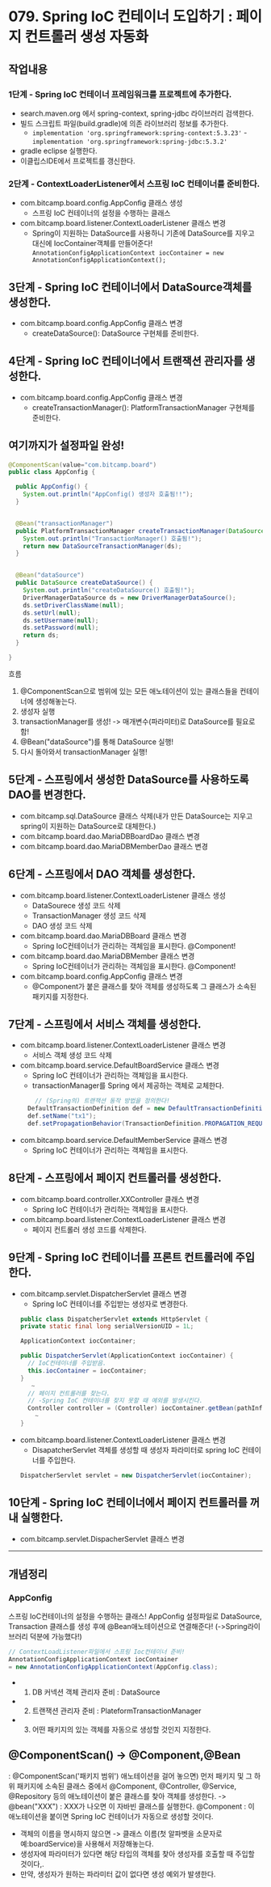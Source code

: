 
# 079. Spring IoC 컨테이너 도입하기 : 페이지 컨트롤러 생성 자동화

## 작업내용
### 1단계 - Spring IoC 컨테이너 프레임워크를 프로젝트에 추가한다. 
- search.maven.org 에서 spring-context, spring-jdbc 라이브러리 검색한다.
- 빌드 스크립트 파일(build.gradle)에 의존 라이브러리 정보를 추가한다.
  - ```implementation 'org.springframework:spring-context:5.3.23'```
  -``` implementation 'org.springframework:spring-jdbc:5.3.2' ```
- gradle eclipse 실행한다.
- 이클립스IDE에서 프로젝트를 갱신한다.

### 2단계 - ContextLoaderListener에서 스프링 IoC 컨테이너를 준비한다.
- com.bitcamp.board.config.AppConfig 클래스 생성
  - 스프링 IoC 컨테이너의 설정을 수행하는 클래스
- com.bitcamp.board.listener.ContextLoaderListener 클래스 변경
  - Spring이 지원하는 DataSource를 사용하니 기존에 DataSource를 지우고 대신에 IocContainer객체를 만들어준다!
  ``` AnnotationConfigApplicationContext iocContainer = new AnnotationConfigApplicationContext(); ```


## 3단계 - Spring IoC 컨테이너에서 DataSource객체를 생성한다.
- com.bitcamp.board.config.AppConfig 클래스 변경
  - createDataSource(): DataSource 구현체를 준비한다.

## 4단계 - Spring IoC 컨테이너에서 트랜잭션 관리자를 생성한다.
 - com.bitcamp.board.config.AppConfig 클래스 변경
   - createTransactionManager(): PlatformTransactionManager 구현체를 준비한다.
   
## 여기까지가 설정파일 완성!
```java
@ComponentScan(value="com.bitcamp.board")
public class AppConfig {

  public AppConfig() {
    System.out.println("AppConfig() 생성자 호출됨!!");
  }


  @Bean("transactionManager")
  public PlatformTransactionManager createTransactionManager(DataSource ds) {
    System.out.println("TransactionManager() 호출됨!");
    return new DataSourceTransactionManager(ds);
  }


  @Bean("dataSource")
  public DataSource createDataSource() {
    System.out.println("createDataSource() 호출됨!");
    DriverManagerDataSource ds = new DriverManagerDataSource();
    ds.setDriverClassName(null);
    ds.setUrl(null);
    ds.setUsername(null);
    ds.setPassword(null);
    return ds;
  }

}

```
 흐름
 1. @ComponentScan으로 범위에 있는 모든 애노테이션이 있는 클래스들을 컨테이너에 생성해놓는다.
 2. 생성자 실행
 3. transactionManager를 생성! -> 매개변수(파라미터)로  DataSource를 필요로함! 
 4. @Bean("dataSource")를 통해 DataSource 실행!
 5. 다시 돌아와서 transactionManager 실행! 
 
## 5단계 - 스프링에서 생성한 DataSource를 사용하도록 DAO를 변경한다.
- com.bitcamp.sql.DataSource 클래스 삭제(내가 만든 DataSource는 지우고 spring이 지원하는 DataSource로 대체한다.)
- com.bitcamp.board.dao.MariaDBBoardDao 클래스 변경
- com.bitcamp.board.dao.MariaDBMemberDao 클래스 변경

## 6단계 - 스프링에서 DAO 객체를 생성한다. 
- com.bitcamp.board.listener.ContextLoaderListener 클래스 생성
  - DataSourece 생성 코드 삭제
  - TransactionManager 생성 코드 삭제
  - DAO 생성 코드 삭제
- com.bitcamp.board.dao.MariaDBBoard 클래스 변경
  - Spring IoC컨테이너가 관리하는 객체임을 표시한다. @Component!
- com.bitcamp.board.dao.MariaDBMember 클래스 변경
  - Spring IoC컨테이너가 관리하는 객체임을 표시한다. @Component!
- com.bitcamp.board.config.AppConfig 클래스 변경
  - @Component가 붙은 클래스를 찾아 객체를 생성하도록 그 클래스가 소속된 패키지를 지정한다. 

## 7단계 - 스프링에서 서비스 객체를 생성한다.
- com.bitcamp.board.listener.ContextLoaderListener 클래스 변경
  - 서비스 객체 생성 코드 삭제
- com.bitcamp.board.service.DefaultBoardService 클래스 변경
  - Spring IoC 컨테이너가 관리하는 객체임을 표시한다.
  - transactionManager를 Spring 에서 제공하는 객체로 교체한다. 
  ```java
      // (Spring의) 트랜잭션 동작 방법을 정의한다! 
    DefaultTransactionDefinition def = new DefaultTransactionDefinition();
    def.setName("tx1");
    def.setPropagationBehavior(TransactionDefinition.PROPAGATION_REQUIRED);
  ```
- com.bitcamp.board.service.DefaultMemberService 클래스 변경
  - Spring IoC 컨테이너가 관리하는 객체임을 표시한다.
  
## 8단계 - 스프링에서 페이지 컨트롤러를 생성한다.
- com.bitcamp.board.controller.XXController 클래스 변경
  - Spring IoC 컨테이너가 관리하는 객체임을 표시한다.
- com.bitcamp.board.listener.ContextLoaderListener 클래스 변경
  - 페이지 컨트롤러 생성 코드를 삭제한다.
  
## 9단계 - Spring IoC 컨테이너를 프론트 컨트롤러에 주입한다.
- com.bitcamp.servlet.DispatcherServlet 클래스 변경
  - Spring IoC 컨테이너를 주입받는 생성자로 변경한다.
  ```java
  public class DispatcherServlet extends HttpServlet {
  private static final long serialVersionUID = 1L;

  ApplicationContext iocContainer;

  public DispatcherServlet(ApplicationContext iocContainer) {
    // IoC컨테이너를 주입받음. 
    this.iocContainer = iocContainer;
  }
     ~
    // 페이지 컨트롤러를 찾는다.
    // -Spring IoC 컨테이너를 찾지 못할 때 예외를 발생시킨다. 
    Controller controller = (Controller) iocContainer.getBean(pathInfo);
      ~
  }
  ```
- com.bitcamp.board.listener.ContextLoaderListener 클래스 변경
  - DisapatcherServlet 객체를 생성할 때 생성자 파라미터로 spring IoC 컨테이너를 주입한다.
  ```java
  DispatcherServlet servlet = new DispatcherServlet(iocContainer);
  ```
  
 ## 10단계 - Spring IoC 컨테이너에서 페이지 컨트롤러를 꺼내 실행한다.
 - com.bitcamp.servlet.DispacherServlet 클래스 변경
 

----------------------------------------------------------------------------
## 개념정리
### AppConfig
스프링 IoC컨테이너의 설정을 수행하는 클래스! AppConfig 설정파일로 DataSource, Transaction 클래스를 생성 후에 @Bean애노테이션으로 연결해준다! (->Spring라이브러리 덕분에 가능했다!)
```java
// ContextLoadListener파일에서 스프링 Ioc컨테이너 준비!
AnnotationConfigApplicationContext iocContainer 
= new AnnotationConfigApplicationContext(AppConfig.class);
```

- 1. DB 커넥션 객체 관리자 준비 : DataSource
- 2. 트랜잭션 관리자 준비 : PlateformTransactionManager
- 3. 어떤 패키지의 있는 객체를 자동으로 생성할 것인지 지정한다.

## @ComponentScan() -> @Component,@Bean
: @ComponentScan('패키지 범위') 애노테이션을 걸어 놓으면)
먼저 패키지 및 그 하위 패키지에 소속된 클래스 중에서 @Component, @Controller, @Service, @Repository 등의 애노테이션이 붙은 클래스를 찾아 객체를 생성한다.
->
@bean("XXX") : XXX가 나오면 이 자바빈 클래스를 실행한다.
@Component : 이 애노테이션을 붙이면 Spring IoC 컨테이너가 자동으로 생성할 것이다.
 - 객체의 이름을 명시하지 않으면 -> 클래스 이름(첫 알파벳을 소문자로 예:boardService)을 사용해서 저장해놓는다. 
 - 생성자에 파라미터가 있다면 해당 타입의 객체를 찾아 생성자를 호출할 때 주입할 것이다,.
 - 만약, 생성자가 원하는 파라미터 값이 없다면 생성 예외가 발생한다. 
